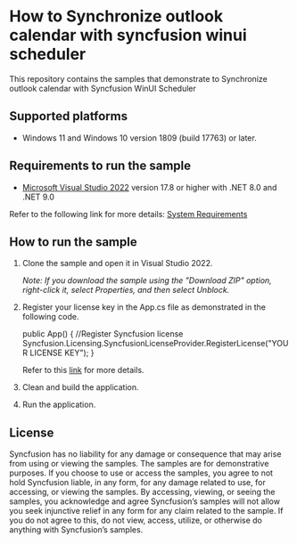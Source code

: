 # How to Synchronize outlook calendar with syncfusion winui scheduler

This repository contains the samples that demonstrate to Synchronize outlook calendar with Syncfusion WinUI Scheduler

## Supported platforms

* Windows 11 and Windows 10 version 1809 (build 17763) or later.

## Requirements to run the sample

* [Microsoft Visual Studio 2022](https://learn.microsoft.com/en-us/visualstudio/releases/2022/release-notes) version 17.8 or higher with .NET 8.0 and .NET 9.0

Refer to the following link for more details: [System Requirements](https://help.syncfusion.com/winui/system-requirements)

## How to run the sample

1. Clone the sample and open it in Visual Studio 2022.
   
   *Note: If you download the sample using the "Download ZIP" option, right-click it, select Properties, and then select Unblock.*

2. Register your license key in the App.cs file as demonstrated in the following code.

    public App()
	{
		//Register Syncfusion license
		Syncfusion.Licensing.SyncfusionLicenseProvider.RegisterLicense("YOUR LICENSE KEY");
	}	
        
    Refer to this [link](https://help.syncfusion.com/winui/licensing/overview) for more details.
    
3. Clean and build the application.

4. Run the application.

## License

Syncfusion has no liability for any damage or consequence that may arise from using or viewing the samples. The samples are for demonstrative purposes. If you choose to use or access the samples, you agree to not hold Syncfusion liable, in any form, for any damage related to use, for accessing, or viewing the samples. By accessing, viewing, or seeing the samples, you acknowledge and agree Syncfusion’s samples will not allow you seek injunctive relief in any form for any claim related to the sample. If you do not agree to this, do not view, access, utilize, or otherwise do anything with Syncfusion’s samples.